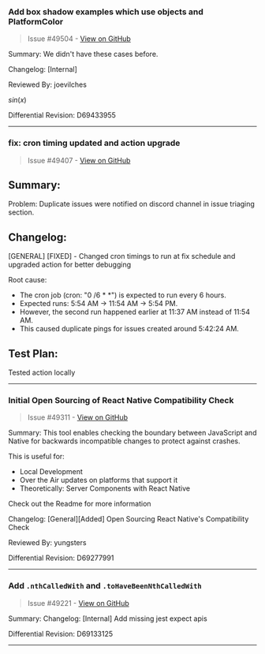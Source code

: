 
### Add box shadow examples which use objects and PlatformColor

> Issue #49504 - [View on GitHub](https://github.com/facebook/react-native/pull/49504)

Summary:
We didn't have these cases before.

Changelog: [Internal]

Reviewed By: joevilches

$sin(x)$

Differential Revision: D69433955

---

### fix: cron timing updated and action upgrade

> Issue #49407 - [View on GitHub](https://github.com/facebook/react-native/pull/49407)

## Summary:

Problem: Duplicate issues were notified on discord channel in issue triaging section.

## Changelog:

[GENERAL] [FIXED] - Changed cron timings to run at fix schedule and upgraded action for better debugging

Root cause:

- The cron job (cron: "0 /6 * *") is expected to run every 6 hours.
- Expected runs: 5:54 AM → 11:54 AM → 5:54 PM.
- However, the second run happened earlier at 11:37 AM instead of 11:54 AM.
- This caused duplicate pings for issues created around 5:42:24 AM.

## Test Plan:

Tested action locally

---

### Initial Open Sourcing of React Native Compatibility Check

> Issue #49311 - [View on GitHub](https://github.com/facebook/react-native/pull/49311)

Summary:
This tool enables checking the boundary between JavaScript and Native for
backwards incompatible changes to protect against crashes.

This is useful for:

- Local Development
- Over the Air updates on platforms that support it
- Theoretically: Server Components with React Native

Check out the Readme for more information

Changelog: [General][Added] Open Sourcing React Native's Compatibility Check

Reviewed By: yungsters

Differential Revision: D69277991

---

### Add `.nthCalledWith` and `.toHaveBeenNthCalledWith`

> Issue #49221 - [View on GitHub](https://github.com/facebook/react-native/pull/49221)

Summary:
Changelog: [Internal]
Add missing jest expect apis

Differential Revision: D69133125

---